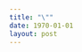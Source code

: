```yaml
---
title: "\""
date: 1970-01-01
layout: post
---
```


<script id="explorateur-wiki" src="https://explorateur-wiki.netlify.app/iframe.js" data-search="?theme=default"></script>